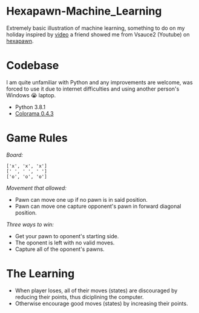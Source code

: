 # Hexapawn-Machine_Learning
Extremely basic illustration of machine learning, something to do on my holiday inspired by [video](https://www.youtube.com/watch?v=sw7UAZNgGg8) a friend showed me from Vsauce2 (Youtube) on [hexapawn](https://en.wikipedia.org/wiki/Hexapawn).

# Codebase
I am quite unfamiliar with Python and any improvements are welcome, was forced to use it due to internet difficulties and using another person's Windows :sob: laptop.
- Python 3.8.1
- [Colorama 0.4.3](https://github.com/tartley/colorama)

# Game Rules
_Board:_
```
['x', 'x', 'x']
[' ', ' ', ' ']
['o', 'o', 'o']
```

_Movement that allowed:_ 
- Pawn can move one up if no pawn is in said position.
- Pawn can move one capture opponent's pawn in forward diagonal position.

_Three ways to win:_
- Get your pawn to oponent's starting side.
- The oponent is left with no valid moves.
- Capture all of the oponent's pawns.

# The Learning
- When player loses, all of their moves (states) are discouraged by reducing their points, thus diciplining the computer. 
- Otherwise encourage good moves (states) by increasing their points.